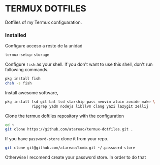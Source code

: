 # TERMUX DOTFILES

Dotfiles of my Termux configuaration.

### Installed

Configure acceso a resto de la unidad
```bash
termux-setup-storage
```

Configure `fish` as your shell. If you don't want to use this shell, don't run following commands.

```bash
pkg install fish
chsh -s fish
```

Install awesome software,

```bash
pkg install lsd git bat lsd starship pass neovim atuin zoxide make \
            ripgrep yadm nodejs libllvm clang yazi lazygit zellij
```

Clone the termux doftiles repository with the configuration

```bash
cd ~
git clone https://github.com/atareao/termux-dotfiles.git .
```

If you have `password-store` clone it from your repo.

```bash
git clone git@github.com/atareao/tomb.git ~/.password-store
```

Otherwise I recomend create your password store. In order to do that

